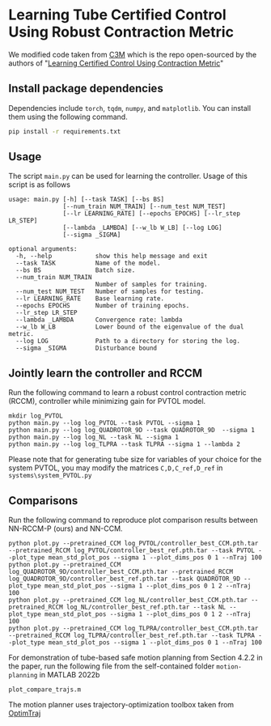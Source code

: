 # Learning Tube Certified Control Using Robust Contraction Metric
We modified code taken from [C3M](https://github.com/sundw2014/C3M) which is the repo open-sourced by the authors of "[Learning Certified Control Using Contraction Metric](https://arxiv.org/abs/2011.12569)"


## Install package dependencies
Dependencies include ```torch```, ```tqdm```, ```numpy```, and ```matplotlib```. You can install them using the following command.
```bash
pip install -r requirements.txt
```

## Usage
The script ```main.py``` can be used for learning the controller. Usage of this script is as follows
```
usage: main.py [-h] [--task TASK] [--bs BS]
               [--num_train NUM_TRAIN] [--num_test NUM_TEST]
               [--lr LEARNING_RATE] [--epochs EPOCHS] [--lr_step LR_STEP]
               [--lambda _LAMBDA] [--w_lb W_LB] [--log LOG]
               [--sigma _SIGMA]

optional arguments:
  -h, --help            show this help message and exit
  --task TASK           Name of the model.
  --bs BS               Batch size.
  --num_train NUM_TRAIN
                        Number of samples for training.
  --num_test NUM_TEST   Number of samples for testing.
  --lr LEARNING_RATE    Base learning rate.
  --epochs EPOCHS       Number of training epochs.
  --lr_step LR_STEP
  --lambda _LAMBDA      Convergence rate: lambda
  --w_lb W_LB           Lower bound of the eigenvalue of the dual metric.
  --log LOG             Path to a directory for storing the log.
  --sigma _SIGMA        Disturbance bound
```


## Jointly learn the controller and RCCM

Run the following command to learn a robust control contraction metric (RCCM), controller while minimizing gain for PVTOL model.
```
mkdir log_PVTOL
python main.py --log log_PVTOL --task PVTOL --sigma 1
python main.py --log log_QUADROTOR_9D --task QUADROTOR_9D  --sigma 1
python main.py --log log_NL --task NL --sigma 1
python main.py --log log_TLPRA --task TLPRA --sigma 1 --lambda 2
```
Please note that for generating tube size for variables of your choice for the system PVTOL, you may modify the matrices ```C,D,C_ref,D_ref``` in``` systems\system_PVTOL.py```
## Comparisons 
Run the following command to reproduce plot comparison results between NN-RCCM-P (ours) and NN-CCM.
```
python plot.py --pretrained_CCM log_PVTOL/controller_best_CCM.pth.tar --pretrained_RCCM log_PVTOL/controller_best_ref.pth.tar --task PVTOL --plot_type mean_std_plot_pos --sigma 1 --plot_dims_pos 0 1 --nTraj 100
python plot.py --pretrained_CCM log_QUADROTOR_9D/controller_best_CCM.pth.tar --pretrained_RCCM log_QUADROTOR_9D/controller_best_ref.pth.tar --task QUADROTOR_9D --plot_type mean_std_plot_pos --sigma 1 --plot_dims_pos 0 1 2 --nTraj 100
python plot.py --pretrained_CCM log_NL/controller_best_CCM.pth.tar --pretrained_RCCM log_NL/controller_best_ref.pth.tar --task NL --plot_type mean_std_plot_pos --sigma 1 --plot_dims_pos 0 1 2 --nTraj 100
python plot.py --pretrained_CCM log_TLPRA/controller_best_CCM.pth.tar --pretrained_RCCM log_TLPRA/controller_best_ref.pth.tar --task TLPRA --plot_type mean_std_plot_pos --sigma 1 --plot_dims_pos 0 1 --nTraj 100
```
For demonstration of tube-based safe motion planning from Section 4.2.2 in the paper, run the following file from the self-contained folder ```motion-planning``` in MATLAB 2022b

````
plot_compare_trajs.m
````

The motion planner uses trajectory-optimization toolbox taken from [OptimTraj](https://github.com/MatthewPeterKelly/OptimTraj)

